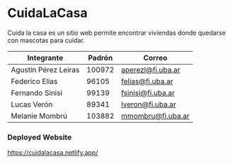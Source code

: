 # CuidaLaCasa
Cuida la casa es un sitio web permite encontrar viviendas donde quedarse con mascotas para cuidar.

| Integrante              | Padrón  | Correo                    | 
| ---                     |  ---    | ---                       | 
| Agustín Pérez Leiras     |  100972 |   aperezl@fi.uba.ar  |   
| Federico Elías     | 96105 |   felias@fi.uba.ar   |   
| Fernando Sinisi     | 99139 | fsinisi@fi.uba.ar     | 
| Lucas Verón     | 89341| lveron@fi.uba.ar    |
| Melanie Mombrú       | 103882 |    mmombru@fi.uba.ar     | 

### Deployed Website

https://cuidalacasa.netlify.app/
